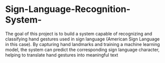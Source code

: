 # Sign-Language-Recognition-System-
The goal of this project is to build a system capable of recognizing and classifying hand gestures used in sign language (American Sign Language in this case). By capturing hand landmarks and training a machine learning model, the system can predict the corresponding sign language character, helping to translate hand gestures into meaningful text
